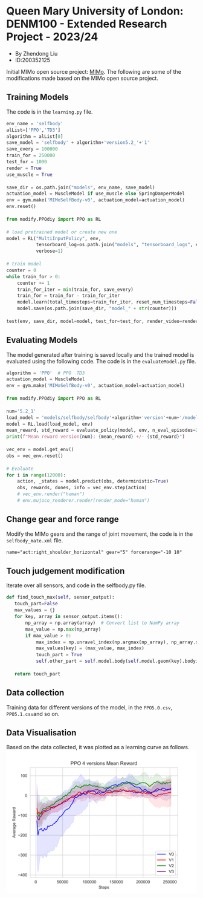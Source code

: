# Queen Mary University of London: DENM100 - Extended Research Project - 2023/24

- By Zhendong Liu
- ID:200352125

Initial MIMo open source project: [MIMo](https://github.com/trieschlab/MIMo).
The following are some of the modifications made based on the MIMo open source project.

## Training Models
The code is in the `learning.py` file.
```python
env_name = 'selfbody'
alList=['PPO','TD3']
algorithm = alList[0]
save_model = 'selfbody' + algorithm+'version5.2_'+'1'
save_every = 100000
train_for = 250000
test_for = 1000
render = True
use_muscle = True

save_dir = os.path.join("models", env_name, save_model)
actuation_model = MuscleModel if use_muscle else SpringDamperModel
env = gym.make('MIMoSelfBody-v0', actuation_model=actuation_model)
env.reset()

from modify.PPOdiy import PPO as RL

# load pretrained model or create new one
model = RL("MultiInputPolicy", env,
           tensorboard_log=os.path.join("models", "tensorboard_logs", env_name, save_model),
           verbose=1)

# train model
counter = 0
while train_for > 0:
    counter += 1
    train_for_iter = min(train_for, save_every)
    train_for = train_for - train_for_iter
    model.learn(total_timesteps=train_for_iter, reset_num_timesteps=False)
    model.save(os.path.join(save_dir, "model_" + str(counter)))

test(env, save_dir, model=model, test_for=test_for, render_video=render)

```

## Evaluating Models
The model generated after training is saved locally and the trained model is evaluated using the following code. The code is in the `evaluateModel.py` file.
```python
algorithm = 'PPO'  # PPO  TD3
actuation_model = MuscleModel
env = gym.make('MIMoSelfBody-v0', actuation_model=actuation_model)

from modify.PPOdiy import PPO as RL

num='5.2_1'
load_model = 'models/selfbody/selfbody'+algorithm+'version'+num+'/model_1'
model = RL.load(load_model, env)
mean_reward, std_reward = evaluate_policy(model, env, n_eval_episodes=20,render=False)
print(f"Mean reward version{num}: {mean_reward} +/- {std_reward}")

vec_env = model.get_env()
obs = vec_env.reset()

# Evaluate
for i in range(12000):
    action, _states = model.predict(obs, deterministic=True)
    obs, rewards, dones, info = vec_env.step(action)
    # vec_env.render("human")
    # env.mujoco_renderer.render(render_mode="human")
```

## Change gear and force range
Modify the MIMo gears and the range of joint movement, the code is in the `selfbody_mate.xml` file.
```xml
name="act:right_shoulder_horizontal" gear="5" forcerange="-10 10"
```

## Touch judgement modification
Iterate over all sensors, and code in the selfbody.py file.
```python
def find_touch_max(self, sensor_output):
   touch_part=False
   max_values = {}
   for key, array in sensor_output.items():
       np_array = np.array(array)  # Convert list to NumPy array
       max_value = np.max(np_array)
       if max_value > 0:
           max_index = np.unravel_index(np.argmax(np_array), np_array.shape)
           max_values[key] = (max_value, max_index)
           touch_part = True
           self.other_part = self.model.body(self.model.geom(key).bodyid).name

   return touch_part
```

## Data collection
Training data for different versions of the model, in the `PPO5.0.csv`, `PPO5.1.csv`and so on.

## Data Visualisation
Based on the data collected, it was plotted as a learning curve as follows.
![](./images/4versions.png)

